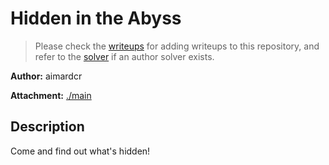 # Hidden in the Abyss

> Please check the [writeups](./writeups/) for adding writeups to this repository, and refer to the [solver](./solver/) if an author solver exists.

**Author:** aimardcr

**Attachment:** [./main](./main)


## Description
Come and find out what's hidden!
